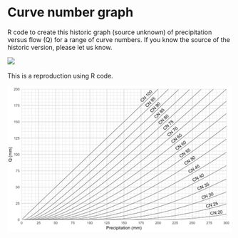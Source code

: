 # Curve number graph

R code to create this historic graph (source unknown) of precipitation versus flow (Q) for a range of curve numbers. If you know the source of the historic version, please let us know.

![](./historic_curve_number_graph.png)

This is a reproduction using R code. 

![](./curve_number_graph/curve_number_graph.png)

